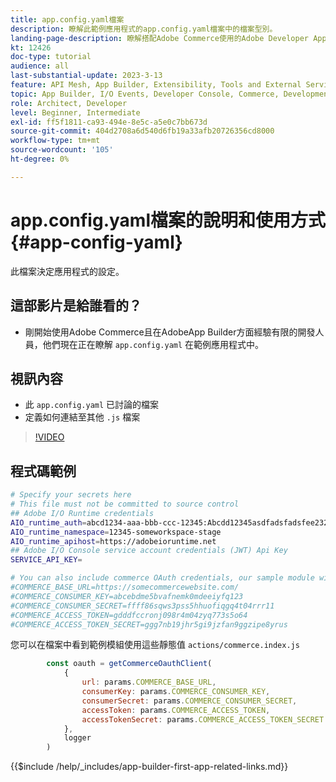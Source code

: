 ```yaml
---
title: app.config.yaml檔案
description: 瞭解此範例應用程式的app.config.yaml檔案中的檔案型別。
landing-page-description: 瞭解搭配Adobe Commerce使用的Adobe Developer App Builder以及app.config.yaml中的檔案型別。
kt: 12426
doc-type: tutorial
audience: all
last-substantial-update: 2023-3-13
feature: API Mesh, App Builder, Extensibility, Tools and External Services, Backend Development
topic: App Builder, I/O Events, Developer Console, Commerce, Development, Integrations
role: Architect, Developer
level: Beginner, Intermediate
exl-id: ff5f1811-ca93-494e-8e5c-a5e0c7bb673d
source-git-commit: 404d2708a6d540d6fb19a33afb20726356cd8000
workflow-type: tm+mt
source-wordcount: '105'
ht-degree: 0%

---
```


# app.config.yaml檔案的說明和使用方式 {#app-config-yaml}

此檔案決定應用程式的設定。

## 這部影片是給誰看的？

* 剛開始使用Adobe Commerce且在AdobeApp Builder方面經驗有限的開發人員，他們現在正在瞭解 `app.config.yaml` 在範例應用程式中。

## 視訊內容

* 此 `app.config.yaml` 已討論的檔案
* 定義如何連結至其他 `.js` 檔案

>[!VIDEO](https://video.tv.adobe.com/v/3416592?quality=12&learn=on)

## 程式碼範例

```bash
# Specify your secrets here
# This file must not be committed to source control
## Adobe I/O Runtime credentials
AIO_runtime_auth=abcd1234-aaa-bbb-ccc-12345:Abcdd12345asdfadsfadsfee2323232323232
AIO_runtime_namespace=12345-someworkspace-stage
AIO_runtime_apihost=https://adobeioruntime.net
## Adobe I/O Console service account credentials (JWT) Api Key
SERVICE_API_KEY=

# You can also include commerce OAuth credentials, our sample module will use the following example credentials:
#COMMERCE_BASE_URL=https://somecommercewebsite.com/
#COMMERCE_CONSUMER_KEY=abcebdme5bvafnemk0mdeeiyfq123
#COMMERCE_CONSUMER_SECRET=ffff86sqws3pss5hhuofiqgq4t04rrr11
#COMMERCE_ACCESS_TOKEN=gdddfccronj098r4m04zyq773s5o64
#COMMERCE_ACCESS_TOKEN_SECRET=ggg7nb19jhr5gi9jzfan9ggzipe8yrus
```

您可以在檔案中看到範例模組使用這些靜態值 `actions/commerce.index.js`

```javascript
        const oauth = getCommerceOauthClient(
            {
                url: params.COMMERCE_BASE_URL,
                consumerKey: params.COMMERCE_CONSUMER_KEY,
                consumerSecret: params.COMMERCE_CONSUMER_SECRET,
                accessToken: params.COMMERCE_ACCESS_TOKEN,
                accessTokenSecret: params.COMMERCE_ACCESS_TOKEN_SECRET
            },
            logger
        )
```

{{$include /help/_includes/app-builder-first-app-related-links.md}}
